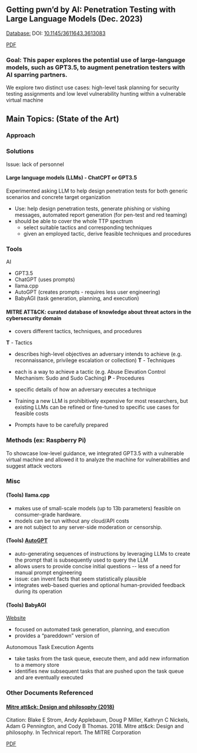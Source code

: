 ## Getting pwn’d by AI: Penetration Testing with Large Language Models (Dec. 2023)
[Database:](https://dl-acm-org.ezproxy.semo.edu:2443/doi/10.1145/3611643.3613083) DOI: [10.1145/3611643.3613083](https://dl.acm.org/doi/10.1145/3611643.3613083)

[PDF](https://dl-acm-org.ezproxy.semo.edu:2443/doi/pdf/10.1145/3611643.3613083) 

### Goal: This paper explores the potential use of large-language models, such as GPT3.5, to augment penetration testers with AI sparring partners. 

We explore two distinct use cases: high-level task planning for security testing assignments and low level vulnerability hunting within a vulnerable virtual machine
	
	
## Main Topics: (State of the Art)

### Approach

### Solutions
Issue: lack of personnel

#### Large language models (LLMs) - ChatCPT or GPT3.5

Experimented asking LLM to help design penetration tests for both generic scenarios and concrete target organization

* Use: help design penetration tests, generate phishing or vishing messages, automated report generation (for pen-test and red teaming)
* should be able to cover the whole TTP spectrum 
	* select suitable tactics and corresponding techniques
	* given an employed tactic, derive feasible techniques and procedures

### Tools

AI
* GPT3.5
* ChatGPT (uses prompts)
* llama.cpp
* AutoGPT (creates prompts - requires less user engineering)
* BabyAGI (task generation, planning, and execution)


#### MITRE ATT&CK: curated database of knowledge about threat actors in the cybersecurity domain
* covers different tactics, techniques, and procedures

**T** - Tactics
* describes high-level objectives an adversary intends to achieve (e.g. reconnaissance, privilege escalation or collection)
**T** - Techniques
* each is a way to achieve a tactic (e.g. Abuse Elevation Control Mechanism: Sudo and Sudo Caching)
**P** - Procedures
* specific details of how an adversary executes a technique

* Training a new LLM is prohibitively expensive for most researchers, but existing LLMs can be refined or fine-tuned to specific use cases for feasible costs
*  Prompts have to be carefully prepared

	
### Methods (ex: Raspberry Pi)
To showcase low-level guidance, we integrated GPT3.5 with a vulnerable virtual machine and allowed it to analyze the machine for vulnerabilities and suggest attack vectors

### Misc

#### (Tools) llama.cpp
* makes use of small-scale models (up to 13b parameters) feasible on consumer-grade hardware.
* models can be run without any cloud/API costs
* are not subject to any server-side moderation or censorship.

#### (Tools) [AutoGPT](https://github.com/Significant-Gravitas/Auto-GPT)  
* auto-generating sequences of instructions by leveraging LLMs to create the prompt that is subsequently used to query the LLM
* allows users to provide concise initial questions -- less of a need for manual prompt engineering
* issue: can invent facts that seem statistically plausible
* integrates web-based queries and optional human-provided feedback during its operation

#### (Tools) BabyAGI

[Website](https://github.com/yoheinakajima/babyagi)

* focused on automated task generation, planning, and execution
* provides a “pareddown” version of 

Autonomous Task Execution Agents 
* take tasks from the task queue, execute them, and add new information to a memory store
* identifies new subsequent tasks that are pushed upon the task queue and are eventually executed

### Other Documents Referenced

#### [Mitre att&ck: Design and philosophy (2018)](https://www.mitre.org/news-insights/publication/mitre-attck-design-and-philosophy)

Citation: Blake E Strom, Andy Applebaum, Doug P Miller, Kathryn C Nickels, Adam G
Pennington, and Cody B Thomas. 2018. Mitre att&ck: Design and philosophy. In
Technical report. The MITRE Corporation

[PDF](https://attack.mitre.org/docs/ATTACK_Design_and_Philosophy_March_2020.pdf) 

